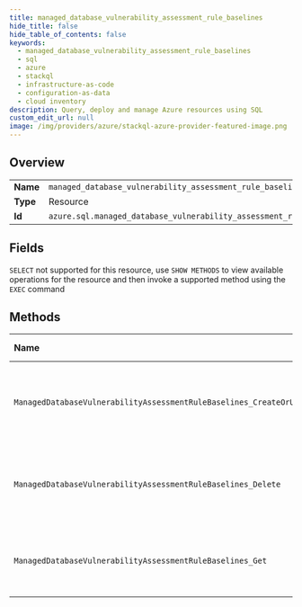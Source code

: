 ```yaml
---
title: managed_database_vulnerability_assessment_rule_baselines
hide_title: false
hide_table_of_contents: false
keywords:
  - managed_database_vulnerability_assessment_rule_baselines
  - sql
  - azure    
  - stackql
  - infrastructure-as-code
  - configuration-as-data
  - cloud inventory
description: Query, deploy and manage Azure resources using SQL
custom_edit_url: null
image: /img/providers/azure/stackql-azure-provider-featured-image.png
---
```

  
    

## Overview
<table><tbody>
<tr><td><b>Name</b></td><td><code>managed_database_vulnerability_assessment_rule_baselines</code></td></tr>
<tr><td><b>Type</b></td><td>Resource</td></tr>
<tr><td><b>Id</b></td><td><code>azure.sql.managed_database_vulnerability_assessment_rule_baselines</code></td></tr>
</tbody></table>

## Fields
`SELECT` not supported for this resource, use `SHOW METHODS` to view available operations for the resource and then invoke a supported method using the `EXEC` command  
## Methods
| Name | Accessible by | Required Params | Description |
|:-----|:--------------|:----------------|:------------|
| `ManagedDatabaseVulnerabilityAssessmentRuleBaselines_CreateOrUpdate` | `INSERT` | `baselineName, databaseName, managedInstanceName, resourceGroupName, ruleId, subscriptionId, vulnerabilityAssessmentName` | Creates or updates a database's vulnerability assessment rule baseline. |
| `ManagedDatabaseVulnerabilityAssessmentRuleBaselines_Delete` | `DELETE` | `baselineName, databaseName, managedInstanceName, resourceGroupName, ruleId, subscriptionId, vulnerabilityAssessmentName` | Removes the database's vulnerability assessment rule baseline. |
| `ManagedDatabaseVulnerabilityAssessmentRuleBaselines_Get` | `EXEC` | `baselineName, databaseName, managedInstanceName, resourceGroupName, ruleId, subscriptionId, vulnerabilityAssessmentName` | Gets a database's vulnerability assessment rule baseline. |
